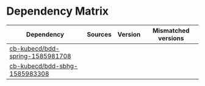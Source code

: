 # Dependency Matrix

Dependency | Sources | Version | Mismatched versions
---------- | ------- | ------- | -------------------
[cb-kubecd/bdd-spring-1585981708](https://github.com/cb-kubecd/bdd-spring-1585981708.git) |  | []() | 
[cb-kubecd/bdd-sbhg-1585983308](https://github.com/cb-kubecd/bdd-sbhg-1585983308.git) |  | []() | 
